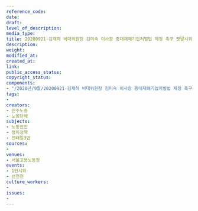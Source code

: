 ```yaml
---
reference_code: 
date: 
draft: 
level_of_description: 
media_type: 
title: 20200921-김재하 비대위원장 김미숙 이사장 중대재해기업처벌법 제정 촉구 팻말시위
description: 
weight: 
modified_at: 
created_at: 
link: 
public_access_status: 
copyright_status: 
components:
- "/2020년/9월/20200921-김재하 비대위원장 김미숙 이사장 중대재해기업처벌법 제정 촉구 팻말시위/_PIG5293.JPG"
tags:
- 
creators:
- 민주노총
- 노동단체
subjects:
- 노동안전
- 정치정책
- 전태일3법
sources:
- 
venues:
- 서울고용노동청
events:
- 1인시위
- 선전전
culture_workers:
- 
issues:
- 
---
```


